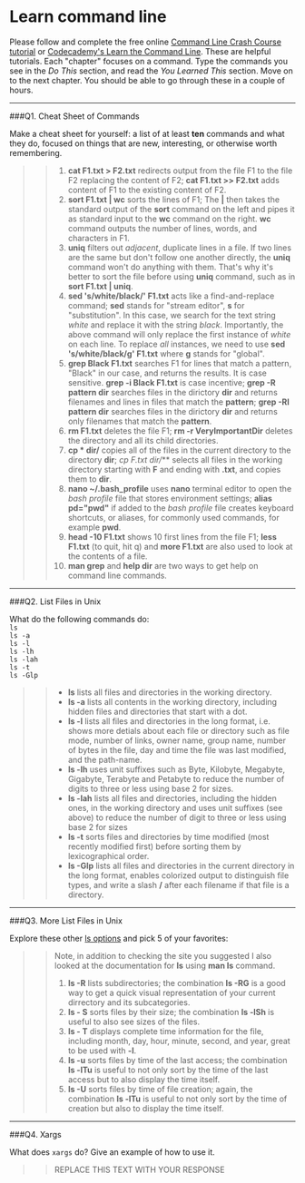 # Learn command line

Please follow and complete the free online [Command Line Crash Course
tutorial](https://web.archive.org/web/20160708171659/http://cli.learncodethehardway.org/book/) or [Codecademy's Learn the Command Line](https://www.codecademy.com/learn/learn-the-command-line). These are helpful tutorials. Each "chapter" focuses on a command. Type the commands you see in the _Do This_ section, and read the _You Learned This_ section. Move on to the next chapter. You should be able to go through these in a couple of hours.

---

###Q1.  Cheat Sheet of Commands  

Make a cheat sheet for yourself: a list of at least **ten** commands and what they do, focused on things that are new, interesting, or otherwise worth remembering.

> > 1. **cat F1.txt > F2.txt** redirects output from the file F1 to the file F2 replacing the content of F2; **cat F1.txt >> F2.txt** adds content of F1 to the existing content of F2.
> > 2. **sort F1.txt | wc** sorts the lines of F1; The **|** then takes the standard output of the **sort** command on the left and pipes it as standard input to the **wc** command on the right. **wc** command outputs the number of lines, words, and characters in F1.
> > 3. **uniq** filters out *adjacent*, duplicate lines in a file. If two lines are the same but don't follow one another directly, the **uniq** command won't do anything with them. That's why it's better to sort the file before using **uniq** command, such as in **sort F1.txt | uniq**.
> > 4. **sed 's/white/black/' F1.txt** acts like a find-and-replace command; **sed** stands for "stream editor", **s** for "substitution". In this case, we search for the text string *white* and replace it with the string *black*. Importantly, the above command will only replace the first instance of *white* on each line. To replace *all* instances, we need to use **sed 's/white/black/g' F1.txt** where **g** stands for "global".
> > 5. **grep Black F1.txt** searches F1 for lines that match a pattern, "Black" in our case, and returns the results. It is case sensitive. **grep -i Black F1.txt** is case incentive; **grep -R pattern dir** searches files in the dirictory **dir** and returns filenames and lines in files that match the **pattern**; **grep -Rl pattern dir** searches files in the dirictory **dir** and returns only filenames that match the **pattern**.
> > 6. **rm F1.txt** deletes the file F1; **rm -r VeryImportantDir** deletes the directory and all its child directories.  
> > 7. **cp * dir/** copies all of the files in the current directory to the directory **dir**; **cp F*.txt dir/*** selects all files in the working directory starting with **F** and ending with **.txt**, and copies them to **dir**.
> > 8. **nano ~/.bash_profile** uses **nano** terminal editor to open the *bash profile* file that stores environment settings; **alias pd="pwd"** if added to the *bash profile* file creates keyboard shortcuts, or aliases, for commonly used commands, for example **pwd**.
> > 9. **head -10 F1.txt** shows 10 first lines from the file F1; **less F1.txt** (to quit, hit q) and **more F1.txt** are also used to look at the contents of a file.
> > 10. **man grep** and **help dir** are two ways to get help on command line commands.


---

###Q2.  List Files in Unix   

What do the following commands do:  
`ls`  
`ls -a`  
`ls -l`  
`ls -lh`  
`ls -lah`  
`ls -t`  
`ls -Glp`  

> > - **ls** lists all files and directories in the working directory.
> > - **ls -a** lists all contents in the working directory, including hidden files and directories that start with a dot.
> > - **ls -l** lists all files and directories in the long format, i.e. shows more detials about each file or directory such as file mode, number of links, owner name, group name, number of bytes in the file, day and time the file was last modified, and the path-name.
> > - **ls -lh** uses unit suffixes such as Byte, Kilobyte, Megabyte, Gigabyte, Terabyte and Petabyte to reduce the number of digits to three or less using base 2 for sizes.
> > - **ls -lah** lists all files and directories, including the hidden ones, in the working directory and uses unit suffixes (see above) to reduce the number of digit to three or less using base 2 for sizes
> > - **ls -t** sorts files and directories by time modified (most recently modified first) before sorting them by lexicographical order.
> > - **ls -Glp** lists all files and directories in the current directory in the long format, enables colorized output to distinguish file types, and write a slash **/** after each filename if that file is a directory.

---

###Q3.  More List Files in Unix  

Explore these other [ls options](http://www.techonthenet.com/unix/basic/ls.php) and pick 5 of your favorites:

> > Note, in addition to checking the site you suggested I also looked at the documentation for **ls** using **man ls** command.  
> > 1. **ls -R** lists subdirectories; the combination **ls -RG** is a good way to get a quick visual representation of your current dirrectory and its subcategories.
> > 2. **ls - S** sorts files by their size; the combination **ls -lSh** is useful to also see sizes of the files.
> > 3. **ls - T** displays complete time information for the file, including month, day, hour, minute, second, and year, great to be used with **-l**.
> > 4. **ls -u** sorts files by time of the last access; the combination **ls -lTu** is useful to not only sort by the time of the last access but to also display the time itself.
> > 5. **ls -U** sorts files by time of file creation; again, the combination **ls -lTu** is useful to not only sort by the time of creation but also to display the time itself.

---

###Q4.  Xargs   

What does `xargs` do? Give an example of how to use it.

> > REPLACE THIS TEXT WITH YOUR RESPONSE

 

